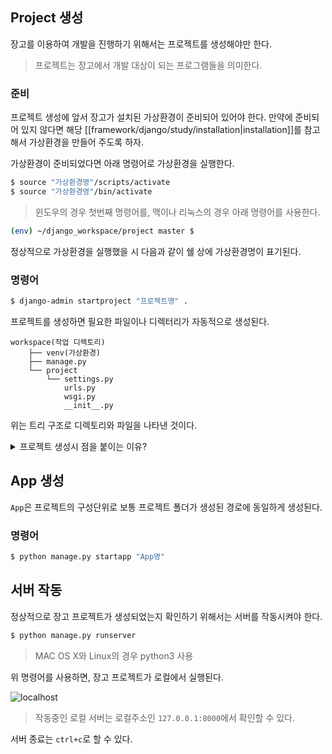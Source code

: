 Project 생성
---

장고를 이용하여 개발을 진행하기 위해서는 프로젝트를 생성해야만 한다.
> 프로젝트는 장고에서 개발 대상이 되는 프로그램들을 의미한다.

### 준비
프로젝트 생성에 앞서 장고가 설치된 가상환경이 준비되어 있어야 한다. 만약에 준비되어 있지 않다면 해당 [[framework/django/study/installation|installation]]를 참고해서 가상환경을 만들어 주도록 하자.

가상환경이 준비되었다면 아래 명령어로 가상환경을 실행한다.

```bash
$ source "가상환경명"/scripts/activate
$ source "가상환경명"/bin/activate
```
> 윈도우의 경우 첫번째 명령어를, 맥이나 리눅스의 경우 아래 명령어를 사용한다.

```bash
(env) ~/django_workspace/project master $
```

정상적으로 가상환경을 실행했을 시 다음과 같이 쉘 상에 가상환경명이 표기된다.

### 명령어
```bash
$ django-admin startproject "프로젝트명" .
```
프로젝트를 생성하면 필요한 파일이나 디렉터리가 자동적으로 생성된다.

```
workspace(작업 디렉토리)
	├── venv(가상환경)
	├── manage.py
	└── project
		└── settings.py
			urls.py
			wsgi.py
			__init__.py
```

위는 트리 구조로 디렉토리와 파일을 나타낸 것이다.

<details><summary>프로젝트 생성시 점을 붙이는 이유?</summary>

프로젝트를 생성하는 명령어에는 점(.)이 포함되는데, 이것의 의미는 현재 디렉토리(경로)에 프로젝트 관련 파일들을 생성하라는 의미다.

> 명령어에서 점(.)은 현재 경로를 의미한다.

그렇다면 프로젝트를 생성하는 명령어에서 점(.)을 지정해주지 않는다면 어떻게 될까?

```bash
$ django-admin startproject "project"
```

`workspace`라는 디렉토리에서 `venv`라는 가상환경을 생성하여 작업 중이라 가정할때, `project`라는 프로젝트를 점(.) 없이 생성한다면 다음과 같은 일이 벌어질 것이다.

```markdown
workspace(작업 디렉토리)
	├── venv(가상환경)
	└── project*
		├── manage.py
		└── project
			└── settings.py
				urls.py
				wsgi.py
				__init__.py
```

점(.)을 붙이고 생성했을 때와는 달리 `project`라는 이름의 폴더가 하나 더 있다는 것을 알 수 있다. (*로 표기된 것)

이것이 크게 문제가 되는 것은 아니나, 명령어를 내리거나 프로젝트를 관리하는데 있어서 불편함을 야기하므로 되도록 점(.)을 사용하여 프로젝트를 생성하도록 하자.

</details>

App 생성
---

`App`은 프로젝트의 구성단위로 보통 프로젝트 폴더가 생성된 경로에 동일하게 생성된다.

### 명령어

```bash
$ python manage.py startapp "App명"
```

서버 작동
---

정상적으로 장고 프로젝트가 생성되었는지 확인하기 위해서는 서버를 작동시켜야 한다.

```bash
$ python manage.py runserver
```
> MAC OS X와 Linux의 경우 python3 사용

위 명령어를 사용하면, 장고 프로젝트가 로컬에서 실행된다.

![localhost](https://vanslog.s3.ap-northeast-2.amazonaws.com/image/django/localhost.png)

> 작동중인 로컬 서버는 로컬주소인 `127.0.0.1:8000`에서 확인할 수 있다.

서버 종료는 `ctrl+c`로 할 수 있다.
